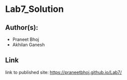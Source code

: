 # Lab7_Solution

## Author(s):
- Praneet Bhoj
- Akhilan Ganesh

## Link
link to published site: https://praneetbhoj.github.io/Lab7/